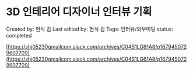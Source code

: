 # 3D 인테리어 디자이너 인터뷰 기획

Created by: 현식 김
Last edited by: 현식 김
Tags: 인터뷰/외부미팅
status: completed

[https://shj05230gmailcom.slack.com/archives/C04S1LG61A8/p1679450729607709](https://shj05230gmailcom.slack.com/archives/C04S1LG61A8/p1679450729607709)